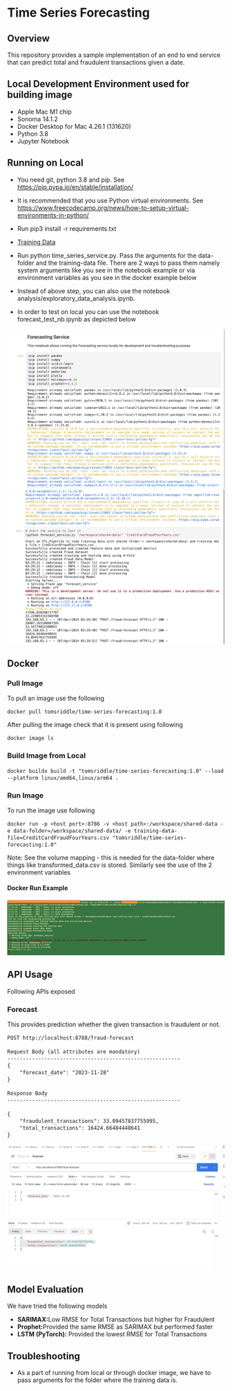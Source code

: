 # Time Series Forecasting

## Overview

This repository provides a sample implementation of an end to end service that can predict total and fraudulent transactions given a date. 

## Local Development Environment used for building image

* Apple Mac M1 chip
* Sonoma 14.1.2
* Docker Desktop for Mac 4.26.1 (131620)
* Python 3.8
* Jupyter Notebook

## Running on Local

* You need git, python 3.8 and pip. See https://pip.pypa.io/en/stable/installation/

* It is recommended that you use Python virtual environments. See https://www.freecodecamp.org/news/how-to-setup-virtual-environments-in-python/

* Run pip3 install -r requirements.txt

* [Training Data](https://drive.google.com/file/d/1IKxNefL6pkBNBPdMpRJRy3OUxcXwzHHS/view?usp=sharing) 

* Run python time_series_service.py. Pass the arguments for the data-folder and the training-data file. There are 2 ways to pass them namely system arguments like you see in the notebook example or via environment variables as you see in the docker example below 

* Instead of above step, you can also use the notebook analysis/exploratory_data_analysis.ipynb. 

* In order to test on local you can use the notebook forecast_test_nb.ipynb as depicted below

![Image Not Showing](https://github.com/shaileshhemdev/public-images/blob/main/ForecastingServiceLocal1.png?raw=true)
![Image Not Showing](https://github.com/shaileshhemdev/public-images/blob/main/ForecastingServiceLocal2.png?raw=true)

## Docker

### Pull Image

To pull an image use the following 

```
docker pull tomsriddle/time-series-forecasting:1.0

```

After pulling the image check that it is present using following

```
docker image ls

```

### Build Image from Local

```
docker buildx build -t "tomsriddle/time-series-forecasting:1.0" --load --platform linux/amd64,linux/arm64 .

```


### Run Image

To run the image use following

```
docker run -p <host port>:8786 -v <host path>:/workspace/shared-data -e data-folder=/workspace/shared-data/ -e training-data-file=CreditCardFraudFourYears.csv "tomsriddle/time-series-forecasting:1.0" 

```

Note: See the volume mapping - this is needed for the data-folder where things like transformed_data.csv is stored. Similarly see the use of the 2 environment variables

#### Docker Run Example

![Image Not Showing](https://github.com/shaileshhemdev/public-images/blob/main/ForecastingServiceDockerRun.png?raw=true)

## API Usage

Following APIs exposed 

### Forecast  

This provides prediction whether the given transaction is fraudulent or not. 

```
POST http://localhost:8788/fraud-forecast

Request Body (all attributes are mandatory)
--------------------------------------------------------
{
    "forecast_date": "2023-11-28"
}

Response Body
--------------------------------------------------------

{
    "fraudulent_transactions": 33.09457837755995,
    "total_transactions": 16424.66484448641
}

```
![Image Not Showing](https://github.com/shaileshhemdev/public-images/blob/main/ForecastAPI.png?raw=true)

## Model Evaluation

We have tried the following models

<ul>
    <li>
        <b>SARIMAX:</b>Low RMSE for Total Transactions but higher for Fraudulent
    </li>
    <li>
        <b>Prophet:</b>Provided the same RMSE as SARIMAX but performed faster
    </li>
    <li>
        <b>LSTM (PyTorch):</b> Provided the lowest RMSE for Total Transactions
    </li>
</ul>


## Troubleshooting

* As a part of running from local or through docker image, we have to pass arguments for the folder where the  training data is. 

